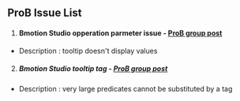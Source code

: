 ## ProB Issue List

1. #### Bmotion Studio opperation parmeter issue - [ProB group post](https://groups.google.com/forum/?hl=en-GB#!topic/prob-users/aK23vH5kjUk) 
  - Description : tooltip doesn't display values 
2. ##### Bmotion Studio tooltip tag - [ProB group post](https://groups.google.com/forum/?hl=en-GB#!topic/prob-users/aK23vH5kjUk) 
  - Description : very large predicates cannot be substituted by a tag